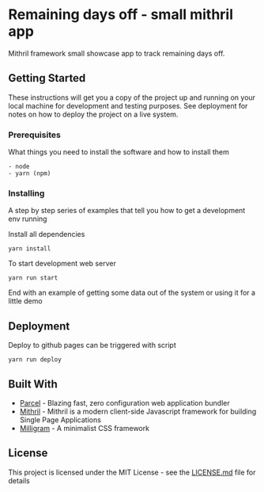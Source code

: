 # Remaining days off - small mithril app

Mithril framework small showcase app to track remaining days off.

## Getting Started

These instructions will get you a copy of the project up and running on your local machine for development and testing purposes. See deployment for notes on how to deploy the project on a live system.

### Prerequisites

What things you need to install the software and how to install them

```
- node
- yarn (npm)
```

### Installing

A step by step series of examples that tell you how to get a development env running

Install all dependencies

```
yarn install
```

To start development web server

```
yarn run start
```

End with an example of getting some data out of the system or using it for a little demo


## Deployment

Deploy to github pages can be triggered with script

```
yarn run deploy
```

## Built With

* [Parcel](https://parceljs.org/) - Blazing fast, zero configuration web application bundler
* [Mithril](https://mithril.js.org/) - Mithril is a modern client-side Javascript framework for building Single Page Applications
* [Milligram](https://milligram.io) - A minimalist CSS framework

## License

This project is licensed under the MIT License - see the [LICENSE.md](LICENSE.md) file for details